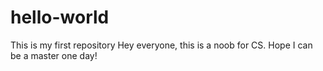 # hello-world
This is my first repository
Hey everyone, this is a noob for CS.
Hope I can be a master one day!
